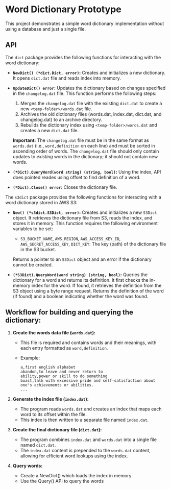 # Word Dictionary Prototype

This project demonstrates a simple word dictionary implementation without using a database and just a single file. 


## API

The `dict` package provides the following functions for interacting with the word dictionary:

*   **`NewDict() (*dict.Dict, error)`:** Creates and initializes a new dictionary. It opens `dict.dat` file and reads index into memory.

*   **`UpdateDict() error`:** Updates the dictionary based on changes specified in the `changelog.dat` file. This function performs the following steps:

    1.  Merges the `changelog.dat` file with the existing `dict.dat` to create a new `<temp-folder>/words.dat` file.
    2.  Archives the old dictionary files (words.dat, index.dat, dict.dat, and changelog.dat) to an archive directory.
    3.  Rebuilds the dictionary index using `<temp-folder>/words.dat` and creates a new `dict.dat` file.

    **Important:** The `changelog.dat` file must be in the same format as `words.dat` (i.e., `word,definition` on each line) and must be sorted in ascending order of words. The `changelog.dat` file should only contain updates to *existing* words in the dictionary; it should not contain new words.


*   **`(*Dict).QueryWord(word string) (string, bool)`:**  Using the index, API does pointed reades using offset to find definition of a word.

*   **`(*Dict).Close() error`:** Closes the dictionary file.

The `s3dict` package provides the following functions for interacting with a word dictionary stored in AWS S3:

*   **`New() (*s3dict.S3Dict, error)`:** Creates and initializes a new `S3Dict` object. It retrieves the dictionary file from S3, reads the index, and stores it in memory. This function requires the following environment variables to be set:

    *   `S3_BUCKET_NAME`, `AWS_REGION`, `AWS_ACCESS_KEY_ID`, `AWS_SECRET_ACCESS_KEY`, `DICT_KEY`: The key (path) of the dictionary file in the S3 bucket.

    Returns a pointer to an `S3Dict` object and an error if the dictionary cannot be created.

*   **`(*S3Dict).QueryWord(word string) (string, bool)`:** Queries the dictionary for a word and returns its definition. It first checks the in-memory index for the word. If found, it retrieves the definition from the S3 object using a byte range request. Returns the definition of the word (if found) and a boolean indicating whether the word was found.

## Workflow for building and querying the dictionary:

1.  **Create the words data file (`words.dat`):**
    *   This file is required and contains words and their meanings, with each entry formatted as `word,definition`.
    *   Example:

        ```
        a,first english alphabet
        abandon,to leave and never return to
        ability,power or skill to do something
        boast,talk with excessive pride and self-satisfaction about one's achievements or abilities.
        ...
        ```

2.  **Generate the index file (`index.dat`):**
    *   The program reads `words.dat` and creates an index that maps each word to its offset within the file.
    *   This index is then written to a separate file named `index.dat`.

3.  **Create the final dictionary file (`dict.dat`):**
    *   The program combines `index.dat` and `words.dat` into a single file named `dict.dat`.
    *   The `index.dat` content is prepended to the `words.dat` content, allowing for efficient word lookups using the index.

4. **Query words:**
    *   Create a NewDict() which loads the index in memory
    *   Use the Query() API to query the words 